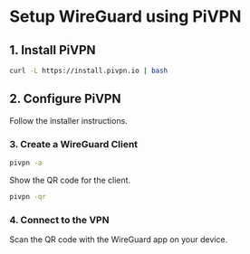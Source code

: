 # Setup WireGuard using PiVPN

## 1. Install PiVPN

```bash
curl -L https://install.pivpn.io | bash
```

## 2. Configure PiVPN
Follow the installer instructions.

### 3. Create a WireGuard Client

```bash
pivpn -a
```
Show the QR code for the client.

```bash
pivpn -qr
```

### 4. Connect to the VPN

Scan the QR code with the WireGuard app on your device.

